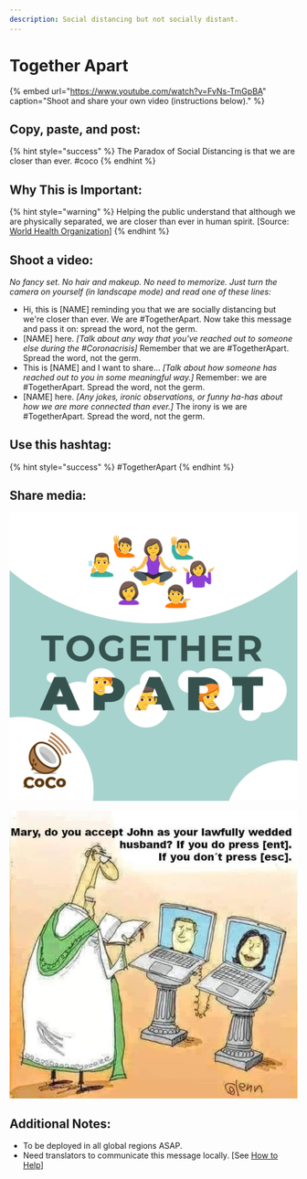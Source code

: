 ```yaml
---
description: Social distancing but not socially distant.
---
```


# Together Apart

{% embed url="https://www.youtube.com/watch?v=FvNs-TmGpBA" caption="Shoot and share your own video \(instructions below\)." %}

## Copy, paste, and post:

{% hint style="success" %}
The Paradox of Social Distancing is that we are closer than ever. \#coco
{% endhint %}

## Why This is Important:

{% hint style="warning" %}
Helping the public understand that although we are physically separated, we are closer than ever in human spirit. \[Source: [World Health Organization](https://www.who.int/publications-detail/outbreak-communication-best-practices-for-communicating-with-the-public-during-an-outbreak)\]
{% endhint %}

## Shoot a video:

_No fancy set. No hair and makeup. No need to memorize. Just turn the camera on yourself \(in landscape mode\) and read one of these lines:_

* Hi, this is \[NAME\] reminding you that we are socially distancing but we're closer than ever. We are \#TogetherApart. Now take this message and pass it on: spread the word, not the germ. 
* \[NAME\] here. _\[Talk about any way that you've reached out to someone else during the \#Coronacrisis\]_ Remember that we are \#TogetherApart. Spread the word, not the germ. 
* This is \[NAME\] and I want to share... _\[Talk about how someone has reached out to you in some meaningful way.\]_ Remember: we are \#TogetherApart. Spread the word, not the germ. 
* \[NAME\] here. _\[Any jokes, ironic observations, or funny ha-has about how we are more connected than ever.\]_ The irony is we are \#TogetherApart. Spread the word, not the germ.

## Use this hashtag:

{% hint style="success" %}
\#TogetherApart
{% endhint %}

## Share media:

![](../.gitbook/assets/together-apart.png)

![](../.gitbook/assets/evlnr76uwailuln.jpeg)

## Additional Notes:

* To be deployed in all global regions ASAP.
* Need translators to communicate this message locally. \[See [How to Help](../how-to-help.md)\]

